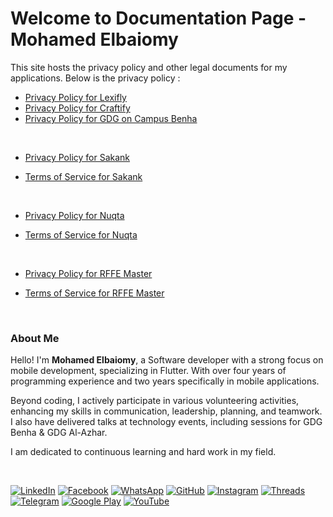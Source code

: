 
# Welcome to Documentation Page - Mohamed Elbaiomy

This site hosts the privacy policy and other legal documents for my applications. Below is the privacy policy :


- [Privacy Policy for Lexifly](https://mohamedelbaiomy.github.io/app-policies.github.io/PRIVACY_POLICY_LEXIFLY.html)
- [Privacy Policy for Craftify](https://mohamedelbaiomy.github.io/app-policies.github.io/PRIVACY_POLICY_CRAFTIFY.html)
- [Privacy Policy for GDG on Campus Benha](https://mohamedelbaiomy.github.io/app-policies.github.io/PRIVACY_POLICY_GDG_Benha.html)

<br>

- [Privacy Policy for Sakank](https://mohamedelbaiomy.github.io/app-policies.github.io/PRIVACY_POLICY_SAKANK.html)

- [Terms of Service for Sakank](https://mohamedelbaiomy.github.io/app-policies.github.io/TERMS_OF_SERVICE_SAKANK.html)


<br>

- [Privacy Policy for Nuqta](https://mohamedelbaiomy.github.io/app-policies.github.io/PRIVACY_POLICY_NUQTA.html)

- [Terms of Service for Nuqta](https://mohamedelbaiomy.github.io/app-policies.github.io/TERMS_OF_SERVICE_NUQTA.html)


<br>

- [Privacy Policy for RFFE Master](https://mohamedelbaiomy.github.io/app-policies.github.io/PRIVACY_POLICY_RFFE_MASTER.html)

- [Terms of Service for RFFE Master](https://mohamedelbaiomy.github.io/app-policies.github.io/TERMS_OF_SERVICE_RFFE_MASTER.html)

<br>

### About Me
Hello! I'm **Mohamed Elbaiomy**, a Software developer with a strong focus on mobile development, specializing in Flutter. With over four years of programming experience and two years specifically in mobile applications.

Beyond coding, I actively participate in various volunteering activities, enhancing my skills in communication, leadership, planning, and teamwork. I also have delivered talks at technology events, including sessions for GDG Benha & GDG Al-Azhar.

I am dedicated to continuous learning and hard work in my field.

<br>

[![LinkedIn](https://img.shields.io/badge/LinkedIn-0077B5?style=for-the-badge&logo=linkedin&logoColor=white)](https://www.linkedin.com/in/mohamed-elbaiomy262003/)
[![Facebook](https://img.shields.io/badge/Facebook-1877F2?style=for-the-badge&logo=facebook&logoColor=white)](https://www.facebook.com/Original262003)
[![WhatsApp](https://img.shields.io/badge/WhatsApp-25D366?style=for-the-badge&logo=whatsapp&logoColor=white)](https://wa.me/201009429689)
[![GitHub](https://img.shields.io/badge/GitHub-100000?style=for-the-badge&logo=github&logoColor=white)](https://github.com/mohamedelbaiomy)
[![Instagram](https://img.shields.io/badge/Instagram-E4405F?style=for-the-badge&logo=instagram&logoColor=white)](https://www.instagram.com/mohamed_elbaiomy262003)
[![Threads](https://img.shields.io/badge/Threads-000000?style=for-the-badge&logo=threads&logoColor=white)](https://www.threads.net/@mohamed_elbaiomy262003)
[![Telegram](https://img.shields.io/badge/Telegram-2CA5E0?style=for-the-badge&logo=telegram&logoColor=white)](https://t.me/mohamedxo)
[![Google Play](https://img.shields.io/badge/Google_Play-414141?style=for-the-badge&logo=google-play&logoColor=white)](https://play.google.com/store/apps/dev?id=7411904820331923437)
[![YouTube](https://img.shields.io/badge/YouTube-FF0000?style=for-the-badge&logo=youtube&logoColor=white)](https://www.youtube.com/@mohamedelbaiomy262)

